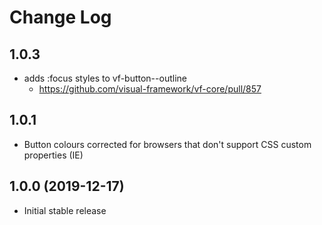 # Change Log

## 1.0.3

* adds :focus styles to vf-button--outline 
  * https://github.com/visual-framework/vf-core/pull/857

## 1.0.1

* Button colours corrected for browsers that don't support CSS custom properties (IE)

## 1.0.0 (2019-12-17)

* Initial stable release
